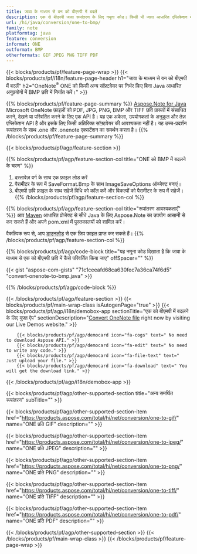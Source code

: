 ```yaml
---
title: जावा के माध्यम से वन को बीएमपी में बदलें
description: एक से बीएमपी जावा रूपांतरण के लिए नमूना कोड। किसी भी जावा आधारित एप्लिकेशन में बैच वन फाइल से बीएमपी रूपांतरण के लिए एपीआई उदाहरण कोड का उपयोग करें। 
url: /hi/java/conversion/one-to-bmp/
family: note
platformtag: java
feature: conversion
informat: ONE
outformat: BMP
otherformats: GIF JPEG PNG TIFF PDF
---
```

{{< blocks/products/pf/feature-page-wrap >}}
{{< blocks/products/pf/i18n/feature-page-header h1="जावा के माध्यम से वन को बीएमपी में बदलें" h2="OneNote<sup>&reg;</sup> ONE को किसी अन्य सॉफ़्टवेयर पर निर्भर किए बिना Java आधारित अनुप्रयोगों में BMP छवि में निर्यात करें।" >}}

{{% blocks/products/pf/feature-page-summary %}}
[Aspose.Note for Java](https://products.aspose.com/note/java/) Microsoft OneNote फ़ाइलों को PDF, JPG, PNG, BMP और TIFF छवि प्रारूपों में संसाधित करने, देखने या परिवर्तित करने के लिए एक API है। यह एक अकेला, उपयोगकर्ता के अनुकूल और तेज़ एप्लिकेशन API है और इसके लिए किसी अतिरिक्त सॉफ़्टवेयर की आवश्यकता नहीं है। यह उच्च-प्रदर्शन रूपांतरण के साथ .one और .onenote एक्सटेंशन का समर्थन करता है।
{{% /blocks/products/pf/feature-page-summary  %}}

{{< blocks/products/pf/agp/feature-section >}}

{{% blocks/products/pf/agp/feature-section-col title="ONE को BMP में बदलने के चरण" %}}
1. दस्तावेज़ वर्ग के साथ एक फ़ाइल लोड करें
2. पैरामीटर के रूप में SaveFormat.Bmp के साथ ImageSaveOptions ऑब्जेक्ट बनाएं।
3. बीएमपी छवि फ़ाइल के साथ सहेजें विधि को कॉल करें और विकल्पों को पैरामीटर के रूप में सहेजें।
{{% /blocks/products/pf/agp/feature-section-col %}}

{{% blocks/products/pf/agp/feature-section-col title="रूपांतरण आवश्यकताएँ" %}}
आप [Maven](https://repository.aspose.com/webapp/#/artifacts/browse/tree/General/repo/com/aspose/aspose-note) आधारित प्रोजेक्ट से सीधे Java के लिए Aspose.Note का उपयोग आसानी से कर सकते हैं और अपने pom.xml में पुस्तकालयों को शामिल करें।

वैकल्पिक रूप से, आप [डाउनलोड](https://downloads.aspose.com/note/java) से एक ज़िप फ़ाइल प्राप्त कर सकते हैं।
{{% /blocks/products/pf/agp/feature-section-col %}}

{{% blocks/products/pf/agp/code-block title="यह नमूना कोड दिखाता है कि जावा के माध्यम से एक को बीएमपी छवि में कैसे परिवर्तित किया जाए" offSpacer="" %}}



{{< gist "aspose-com-gists" "71c1ceeafd68ca630fec7a36ca74f6d5" "convert-onenote-to-bmp.java" >}}

{{% /blocks/products/pf/agp/code-block %}}

{{< /blocks/products/pf/agp/feature-section >}}
{{< blocks/products/pf/main-wrap-class isAutogenPage="true" >}}
{{< blocks/products/pf/agp/i18n/demobox-app sectionTitle="एक को बीएमपी में बदलने के लिए मुफ्त ऐप" sectionDescription="[Convert OneNote file](https://products.aspose.app/note/conversion/onenote-to-bmp) right now by visiting our Live Demos website." >}}

        {{< blocks/products/pf/agp/democard icon="fa-cogs" text=" No need to download Aspose API." >}}
        {{< blocks/products/pf/agp/democard icon="fa-edit" text=" No need to write any code." >}}
        {{< blocks/products/pf/agp/democard icon="fa-file-text" text=" Just upload your file." >}}
        {{< blocks/products/pf/agp/democard icon="fa-download" text=" You will get the download link." >}}
		
{{< /blocks/products/pf/agp/i18n/demobox-app >}}

{{< blocks/products/pf/agp/other-supported-section title="अन्य समर्थित रूपांतरण" subTitle="" >}}

{{< blocks/products/pf/agp/other-supported-section-item href="https://products.aspose.com/total/hi/net/conversion/one-to-gif/" name="ONE प्रति GIF" description="" >}}

{{< blocks/products/pf/agp/other-supported-section-item href="https://products.aspose.com/total/hi/net/conversion/one-to-jpeg/" name="ONE प्रति JPEG" description="" >}}

{{< blocks/products/pf/agp/other-supported-section-item href="https://products.aspose.com/total/hi/net/conversion/one-to-png/" name="ONE प्रति PNG" description="" >}}

{{< blocks/products/pf/agp/other-supported-section-item href="https://products.aspose.com/total/hi/net/conversion/one-to-tiff/" name="ONE प्रति TIFF" description="" >}}

{{< blocks/products/pf/agp/other-supported-section-item href="https://products.aspose.com/total/hi/net/conversion/one-to-pdf/" name="ONE प्रति PDF" description="" >}}



{{< /blocks/products/pf/agp/other-supported-section >}}
{{< /blocks/products/pf/main-wrap-class >}}
{{< /blocks/products/pf/feature-page-wrap >}}